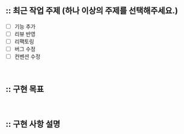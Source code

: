 ## :: 최근 작업 주제 (하나 이상의 주제를 선택해주세요.)

- [ ] 기능 추가
- [ ] 리뷰 반영
- [ ] 리팩토링
- [ ] 버그 수정
- [ ] 컨벤션 수정

<br />

## :: 구현 목표

<br />

## :: 구현 사항 설명

<br />

